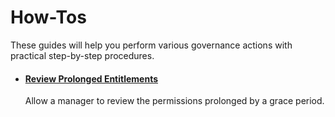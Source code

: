 # How-Tos

These guides will help you perform various governance actions with practical step-by-step
procedures.

- #### [Review Prolonged Entitlements](/docs/identitymanager/6.1/identitymanager/integration-guide/governance/how-tos/review-prolonged-entitlements/index.md)
  Allow a manager to review the permissions prolonged by a grace period.
